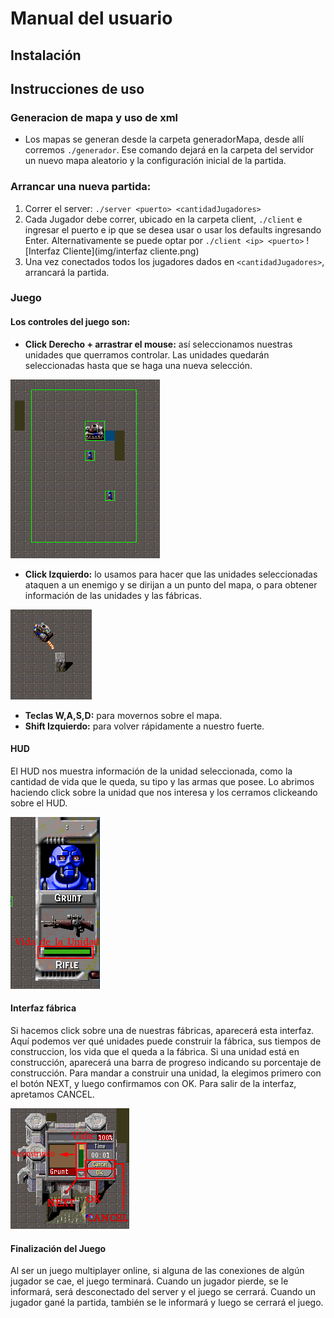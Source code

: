 # Manual del usuario
## Instalación

## Instrucciones de uso
### Generacion de mapa y uso de xml
* Los mapas se generan desde la carpeta generadorMapa, desde allí corremos ```./generador```. Ese comando dejará en la carpeta del servidor un nuevo mapa aleatorio y la configuración inicial de la partida.

### Arrancar una nueva partida:
1. Correr el server:  ```./server <puerto> <cantidadJugadores>```
2. Cada Jugador debe correr, ubicado en la carpeta client, ```./client``` e ingresar el puerto e ip que se desea usar o usar los defaults ingresando Enter. Alternativamente se puede optar por ```./client <ip> <puerto>```
![Interfaz Cliente](img/interfaz cliente.png)
3. Una vez conectados todos los jugadores dados en ```<cantidadJugadores>```, arrancará la partida.

### Juego
#### Los controles del juego son:
* __Click Derecho + arrastrar el mouse:__ así seleccionamos nuestras unidades que querramos controlar. Las unidades quedarán seleccionadas hasta que se haga una nueva selección.

![Seleccion de Unidades](img/seleccionunidades.png)
* __Click Izquierdo:__ lo usamos para hacer que las unidades seleccionadas ataquen a un enemigo y se dirijan a un punto del mapa, o para obtener información de las unidades y las fábricas.

![Ataque](img/ataque.png)
* __Teclas W,A,S,D:__ para movernos sobre el mapa.
* __Shift Izquierdo:__ para volver rápidamente a nuestro fuerte.

#### HUD
El HUD nos muestra información de la unidad seleccionada, como la cantidad de vida que le queda, su tipo y las armas que posee. Lo abrimos haciendo click sobre la unidad que nos interesa y los cerramos clickeando sobre el HUD.

![HUD](img/hud.png)
#### Interfaz fábrica
Si hacemos click sobre una de nuestras fábricas, aparecerá esta interfaz. Aquí podemos ver qué unidades puede construir la fábrica, sus tiempos de construccion, los vida que el queda a la fábrica.
Si una unidad está en construcción, aparecerá una barra de progreso indicando su porcentaje de construcción. Para mandar a construir una unidad, la elegimos primero con el botón NEXT, y luego confirmamos con OK. Para salir de la interfaz, apretamos CANCEL.

![Fábrica](img/fabrica.png)

#### Finalización del Juego
Al ser un juego multiplayer online, si alguna de las conexiones de algún jugador se cae, el juego terminará.
Cuando un jugador pierde, se le informará, será desconectado del server y el juego se cerrará.
Cuando un jugador gané la partida, también se le informará y luego se cerrará el juego.
